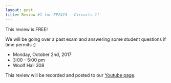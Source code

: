 ```yaml
---
layout: post
title: Review #1 for EE2415 - Circuits 1!
---
```

This review is FREE! 

We will be going over a past exam and answering some student questions if time permits :)

- Monday, October 2nd, 2017
- 3:00 - 5:00 pm
- Woolf Hall 308

This review will be recorded and posted to our [Youtube page](https://www.youtube.com/channel/UCV0OmOABl9S8e4QHvtNHLow).
